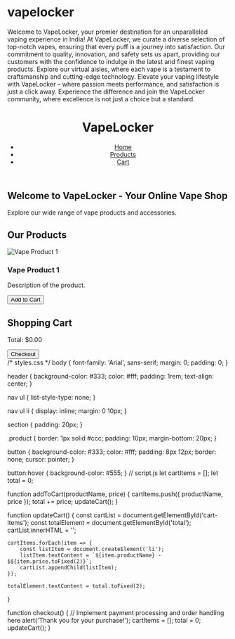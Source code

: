 # vapelocker
Welcome to VapeLocker, your premier destination for an unparalleled vaping experience in India! At VapeLocker, we curate a diverse selection of top-notch vapes, ensuring that every puff is a journey into satisfaction. Our commitment to quality, innovation, and safety sets us apart, providing our customers with the confidence to indulge in the latest and finest vaping products. Explore our virtual aisles, where each vape is a testament to craftsmanship and cutting-edge technology. Elevate your vaping lifestyle with VapeLocker – where passion meets performance, and satisfaction is just a click away. Experience the difference and join the VapeLocker community, where excellence is not just a choice but a standard.
<!DOCTYPE html>
<html lang="en">
<head>
    <meta charset="UTF-8">
    <meta name="viewport" content="width=device-width, initial-scale=1.0">
    <title>VapeLocker - Online Vape Shop</title>
    <link rel="stylesheet" href="styles.css">
</head>
<body>

<header>
    <h1>VapeLocker</h1>
    <nav>
        <ul>
            <li><a href="#home">Home</a></li>
            <li><a href="#products">Products</a></li>
            <li><a href="#cart">Cart</a></li>
        </ul>
    </nav>
</header>

<section id="home">
    <h2>Welcome to VapeLocker - Your Online Vape Shop</h2>
    <p>Explore our wide range of vape products and accessories.</p>
</section>

<section id="products">
    <h2>Our Products</h2>
    <div class="product">
        <img src="vape1.jpg" alt="Vape Product 1">
        <h3>Vape Product 1</h3>
        <p>Description of the product.</p>
        <button onclick="addToCart('Product 1', 29.99)">Add to Cart</button>
    </div>
    <!-- Add more product entries as needed -->
</section>

<section id="cart">
    <h2>Shopping Cart</h2>
    <ul id="cart-items"></ul>
    <p>Total: $<span id="total">0.00</span></p>
    <button onclick="checkout()">Checkout</button>
</section>

<script src="script.js"></script>

</body>
</html>
/* styles.css */
body {
    font-family: 'Arial', sans-serif;
    margin: 0;
    padding: 0;
}

header {
    background-color: #333;
    color: #fff;
    padding: 1rem;
    text-align: center;
}

nav ul {
    list-style-type: none;
}

nav ul li {
    display: inline;
    margin: 0 10px;
}

section {
    padding: 20px;
}

.product {
    border: 1px solid #ccc;
    padding: 10px;
    margin-bottom: 20px;
}

button {
    background-color: #333;
    color: #fff;
    padding: 8px 12px;
    border: none;
    cursor: pointer;
}

button:hover {
    background-color: #555;
}
// script.js
let cartItems = [];
let total = 0;

function addToCart(productName, price) {
    cartItems.push({ productName, price });
    total += price;
    updateCart();
}

function updateCart() {
    const cartList = document.getElementById('cart-items');
    const totalElement = document.getElementById('total');
    cartList.innerHTML = '';
    
    cartItems.forEach(item => {
        const listItem = document.createElement('li');
        listItem.textContent = `${item.productName} - $${item.price.toFixed(2)}`;
        cartList.appendChild(listItem);
    });

    totalElement.textContent = total.toFixed(2);
}

function checkout() {
    // Implement payment processing and order handling here
    alert('Thank you for your purchase!');
    cartItems = [];
    total = 0;
    updateCart();
}
